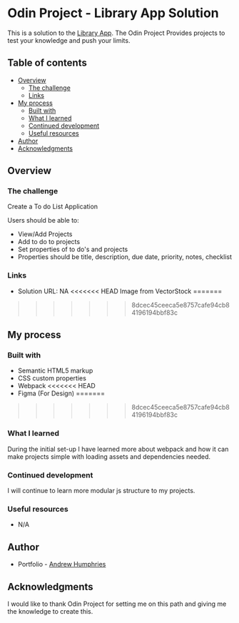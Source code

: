 # Odin Project - Library App Solution

This is a solution to the [Library App](https://www.theodinproject.com/paths/full-stack-javascript/courses/javascript/lessons/library). The Odin Project Provides projects to test your knowledge and push your limits.

## Table of contents

- [Overview](#overview)
  - [The challenge](#the-challenge)
  - [Links](#links)
- [My process](#my-process)
  - [Built with](#built-with)
  - [What I learned](#what-i-learned)
  - [Continued development](#continued-development)
  - [Useful resources](#useful-resources)
- [Author](#author)
- [Acknowledgments](#acknowledgments)


## Overview

### The challenge

Create a To do List Application

Users should be able to:

- View/Add Projects
- Add to do to projects
- Set properties of to do's and projects
- Properties should be title, description, due date, priority, notes, checklist


### Links

- Solution URL: NA
<<<<<<< HEAD
Image from VectorStock
=======
>>>>>>> 8dcec45ceeca5e8757cafe94cb84196194bbf83c

## My process

### Built with

- Semantic HTML5 markup
- CSS custom properties
- Webpack
<<<<<<< HEAD
- Figma (For Design)
=======
>>>>>>> 8dcec45ceeca5e8757cafe94cb84196194bbf83c

### What I learned

During the initial set-up I have learned more about webpack and how it can make projects simple with loading assets and dependencies needed.


### Continued development

I will continue to learn more modular js structure to my projects.

### Useful resources

- N/A

## Author

- Portfolio - [Andrew Humphries](https://jehutymsms.github.io/portfolio/)


## Acknowledgments

I would like to thank Odin Project for setting me on this path and giving me the knowledge to create this. 
